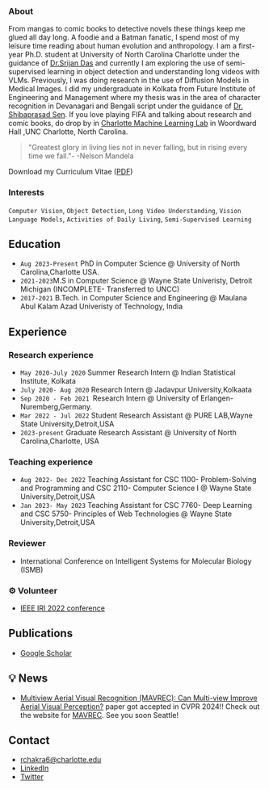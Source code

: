 ### About

From mangas to comic books to detective novels these things keep me glued all day long. A foodie and a Batman fanatic, I spend most of my leisure time reading about human evolution and anthropology. I am a first-year Ph.D. student at University of North Carolina Charlotte under the guidance of [Dr.Srijan Das](https://srijandas07.github.io) and currently I am exploring the use of semi-supervised learning in object detection and understanding long videos with VLMs. Previously, I was doing research in the use of Diffusion Models in Medical Images. I did my undergraduate in Kolkata from Future Institute of Engineering and Management where my thesis was in the area of character recognition in Devanagari and Bengali script under the guidance of [Dr. Shibaprasad Sen](https://www.cmaterju.in/scholars/shibaprasad-sen). If you love playing FIFA and talking about research and comic books, do drop by in [Charlotte Machine Learning Lab](https://charlotteml.github.io) in Woordward Hall ,UNC Charlotte, North Carolina.
>"Greatest glory in living lies not in never falling, but in rising every time we fall."-
>-Nelson Mandela 


Download my Curriculum Vitae ([PDF](1695867237691.pdf))

### Interests

 `Computer Vision`, `Object Detection`, `Long Video Understanding`, `Vision Language Models`, `Activities of Daily Living`, `Semi-Supervised Learning`

## Education
- `Aug 2023-Present` PhD in Computer Science @ University of North Carolina,Charlotte USA.
- `2021-2023`M.S in Computer Science @ Wayne State Univeristy, Detroit Michigan (INCOMPLETE- Transferred to UNCC)
- `2017-2021` B.Tech. in Computer Science and Engineering @ Maulana Abul Kalam Azad Univeristy of Technology, India

## Experience
### Research experience
- `May 2020-July 2020` Summer Research Intern @ Indian Statistical Institute, Kolkata
- `July 2020- Aug 2020` Research Intern @ Jadavpur University,Kolkaata
- `Sep 2020 - Feb 2021 `Research Intern @ University of Erlangen-Nuremberg,Germany.
- `Mar 2022 - Jul 2022` Student Research Assistant @ PURE LAB,Wayne State University,Detroit,USA
- `2023-present` Graduate Research Assistant @ University of North Carolina,Charlotte, USA

### Teaching experience
- `Aug 2022- Dec 2022` Teaching Assistant for CSC 1100- Problem-Solving and Programming and CSC 2110- Computer Science I @ Wayne State University,Detroit,USA
- `Jan 2023- May 2023` Teaching Assistant for CSC 7760- Deep Learning and CSC 5750- Principles of Web Technologies @ Wayne State University,Detroit,USA

### Reviewer
- International Conference on Intelligent Systems for Molecular Biology (ISMB)

### ⚙️ Volunteer
- [IEEE IRI 2022 conference](https://homepages.uc.edu/~niunn/IRI22/committee_organizing.html)
## Publications
- [Google Scholar](https://scholar.google.com/citations?hl=en&user=39r7ciQAAAAJ&view_op=list_works&sortby=pubdate)

## 💡 News 
- [Multiview Aerial Visual Recognition (MAVREC): Can Multi-view Improve Aerial Visual Perception?](https://arxiv.org/abs/2312.04548) paper got accepted in CVPR 2024!! Check out the website for [MAVREC](https://mavrec.github.io). See you soon Seattle!


## Contact
- rchakra6@charlotte.edu
- [LinkedIn](https://www.linkedin.com/in/rajatsubhra-chakraborty-6bb133168/)
- [Twitter](https://twitter.com/Rajat_wayne)


<!--## Test
Display Table in README.md file in Git


| FirstName     | LastName      | City   
| ------------- | ------------- | --------    |
| `John`        | Test1         | `NewYork`   |
| `Bob`         | Test2         | `Toronto`   |
-->

<!--
**iamankan/iamankan** is a ✨ _special_ ✨ repository because its `README.md` (this file) appears on your GitHub profile.

Here are some ideas to get you started:

- 🔭 I’m currently working on ...
- 🌱 I’m currently learning ...
- 👯 I’m looking to collaborate on ...
- 🤔 I’m looking for help with ...
- 💬 Ask me about ...
- 📫 How to reach me: ...
- 😄 Pronouns: ...
- ⚡ Fun fact: ...
-->
